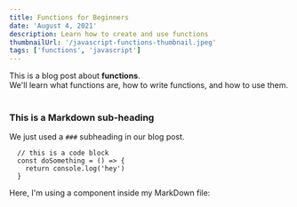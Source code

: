 ```yaml
---
title: Functions for Beginners
date: 'August 4, 2021'
description: Learn how to create and use functions
thumbnailUrl: '/javascript-functions-thumbnail.jpeg'
tags: ['functions', 'javascript']
---
```


<div>
  This is a blog post about <strong>functions</strong>. <br/>
  We'll learn what functions are, how to write functions, and how to use them.
</div>

<br/>

### This is a Markdown sub-heading
We just used a `###` subheading in our blog post.


```
  // this is a code block
  const doSomething = () => {
    return console.log('hey')
  }
```

<div>Here, I'm using a component inside my MarkDown file: </div>